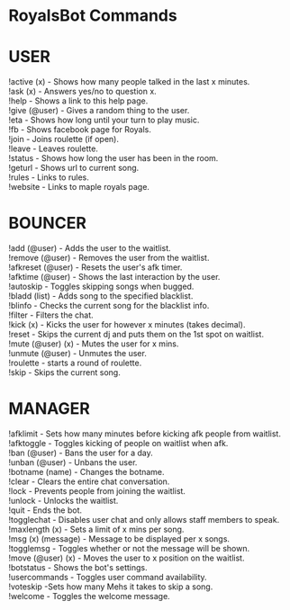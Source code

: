 RoyalsBot Commands
======================

USER
===========
!active (x) - Shows how many people talked in the last x minutes.<br>
!ask (x) - Answers yes/no to question x.<br>
!help - Shows a link to this help page.<br>
!give (@user) - Gives a random thing to the user. <br>
!eta - Shows how long until your turn to play music.<br>
!fb - Shows facebook page for Royals.<br>
!join - Joins roulette (if open).<br>
!leave - Leaves roulette.<br>
!status - Shows how long the user has been in the room.<br>
!geturl - Shows url to current song.<br>
!rules - Links to rules.<br>
!website - Links to maple royals page.

BOUNCER
===========
!add (@user) - Adds the user to the waitlist.<br>
!remove (@user) - Removes the user from the waitlist.<br>
!afkreset (@user) - Resets the user's afk timer.<br>
!afktime (@user) - Shows the last interaction by the user.<br>
!autoskip - Toggles skipping songs when bugged.<br>
!bladd (list) - Adds song to the specified blacklist.<br>
!blinfo - Checks the current song for the blacklist info.<br>
!filter -  Filters the chat.<br>
!kick (x) - Kicks the user for however x minutes (takes decimal).<br>
!reset - Skips the current dj and puts them on the 1st spot on waitlist.<br>
!mute (@user) (x) - Mutes the user for x mins.<br>
!unmute (@user) - Unmutes the user.<br>
!roulette - starts a round of roulette.<br>
!skip - Skips the current song.


MANAGER
===========
!afklimit - Sets how many minutes before kicking afk people from waitlist.<br>
!afktoggle - Toggles kicking of people on waitlist when afk.<br>
!ban (@user) - Bans the user for a day.<br>
!unban (@user) - Unbans the user.<br>
!botname (name) - Changes the botname.<br>
!clear - Clears the entire chat conversation.<br>
!lock - Prevents people from joining the waitlist.<br>
!unlock - Unlocks the waitlist.<br>
!quit - Ends the bot.<br>
!togglechat - Disables user chat and only allows staff members to speak.<br>
!maxlength (x) - Sets a limit of x mins per song. <br>
!msg (x) (message) - Message to be displayed per x songs.<br>
!togglemsg - Toggles whether or not the message will be shown.<br>
!move (@user) (x) - Moves the user to x position on the waitlist. <br>
!botstatus - Shows the bot's settings.<br>
!usercommands - Toggles user command availability.<br>
!voteskip -Sets how many Mehs it takes to skip a song.<br>
!welcome - Toggles the welcome message.
